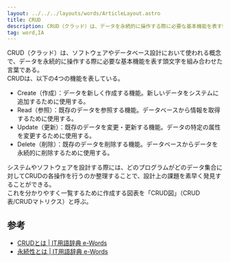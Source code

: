 ```yaml
---
layout: ../../../layouts/words/ArticleLayout.astro
title: CRUD
description: CRUD（クラッド）は、データを永続的に操作する際に必要な基本機能を表す頭文字（Create, Read, Update, Delete）を組み合わせた言葉。
tag: word,IA
---
```

CRUD（クラッド）は、ソフトウェアやデータベース設計において使われる概念で、データを永続的に操作する際に必要な基本機能を表す頭文字を組み合わせた言葉である。  
CRUDは、以下の4つの機能を表している。

- Create（作成）：データを新しく作成する機能。新しいデータをシステムに追加するために使用する。
- Read（参照）：既存のデータを参照する機能。データベースから情報を取得するために使用する。
- Update（更新）：既存のデータを変更・更新する機能。データの特定の属性を変更するために使用する。
- Delete（削除）：既存のデータを削除する機能。データベースからデータを永続的に削除するために使用する。

システムやソフトウェアを設計する際には、どのプログラムがどのデータ集合に対してCRUDの各操作を行うのか整理することで、設計上の課題を素早く発見することができる。  
これを分かりやすく一覧するために作成する図表を「CRUD図」（CRUD表/CRUDマトリクス）と呼ぶ。

## 参考
- [CRUDとは | IT用語辞典 e-Words](https://e-words.jp/w/CRUD.html)
- [永続性とは | IT用語辞典 e-Words](https://e-words.jp/w/%E6%B0%B8%E7%B6%9A%E6%80%A7.html)

